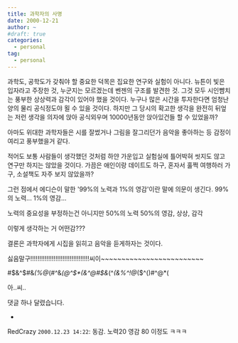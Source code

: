 ```yaml
---
title: 과학자의 사명
date: 2000-12-21
author: ~
#draft: true
categories:
  - personal
tag:
  - personal
---
```




과학도, 공학도가 갖춰야 할 중요한 덕목은
집요한 연구와 실험이 아니다.
뉴튼이 빛은 입자라고 주장한 것,
누군지는 모르겠는데 벤젠의 구조를 발견한 것.
그것 모두 시인뺨치는 풍부한 상상력과 감각이 있어야 했을 것이다.
누구나 많은 시간을 투자한다면 엄청난 양의 물리 공식정도야 욀 수 있을 것이다.
하지만 그 당시의 확고한 생각을 완전히 뒤엎는 저런 생각을
의자에 앉아 공식외우며 10000년동안 앉아있건들 할 수 있었을까?

아마도 위대한 과학자들은 시를 잘썼거나 그림을 잘그리던가 음악을 좋아하는 등
감정이 여리고 풍부했을거 같다.

적어도 보통 사람들이 생각했던 것처럼 하얀 가운입고 실험실에 틀어박혀 씻지도 않고
연구만 하지는 않았을 것이다. 가끔은 애인이랑 데이트도 하구,
혼자서 훌쩍 여행하러 가구, 소설책도 자주 보지 않았을까?

그런 점에서 에디슨이 말한 '99%의 노력과 1%의 영감'이란 말에
의문이 생긴다. 
99%의 노력...
1%의 영감...

노력의 중요성을 부정하는건 아니지만
50%의 노력 50%의 영감, 상상, 감각

이렇게 생각하는 거 어떤감???

결론은 과학자에게 시집을 읽히고 음악을 듣게하자는 것이다.

싫음말구!!!!!!!!!!!!!!!!!!!!!!!!!!!!!!!!!씨이~~~~~~~~~~~~~~~~~~~~~~~~~

#$&^$#&*(%@$%^@@!$*(#^&*(@^$*(&^@#$&*(^*(&%^!@*($^()#^@*(

아..씨..


 댓글 하나 달렸습니다.

- 
RedCrazy `2000.12.23 14:22`: 
동감. 노력20 영감 80 이정도 ㅋㅋㅋ




